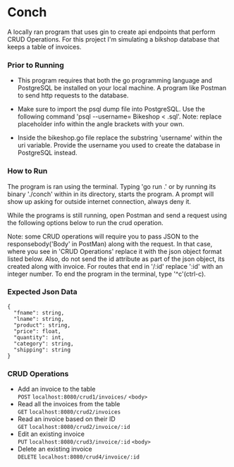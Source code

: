 # Conch

A locally ran program that uses gin to create api endpoints that perform CRUD Operations.
For this project I'm simulating a bikshop database that keeps a table of invoices.

### Prior to Running

* This program requires that both the go programming language
  and PostgreSQL be installed on your local machine.
  A program like Postman to send http requests to the database.

* Make sure to import the psql dump file into PostgreSQL.
  Use the following command 'psql --username=<username> Bikeshop <  <filename>.sql'.
  Note: replace placeholder info within the angle brackets with your own.

* Inside the bikeshop.go file replace the substring 'username' within the uri variable. 
  Provide the username you used to create the database in PostgreSQL instead.

### How to Run

The program is ran using the terminal. Typing 'go run .' or  by running 
its binary './conch' within in its directory, starts the program.
A prompt will show up  asking for outside internet connection, always deny it.


While the programs is still running, open Postman and send a request
using the following options below to run the crud operation.

Note: some CRUD operations will require you to pass JSON to the responsebody('Body' in PostMan) along with the request.
In that case, where you see <body> in 'CRUD Operations' replace it with the json object format listed below.
Also, do not send the id attribute as part of the json object, its created along with invoice.
For routes that end in '/:id' replace ':id' with an integer number.
To end the program in the terminal, type '^c'(ctrl-c).

### Expected Json Data
```
{
  "fname": string,
  "lname": string,
  "product": string,
  "price": float,
  "quantity": int,
  "category": string,
  "shipping": string
}
```

### CRUD Operations
* Add an invoice to the table<br>
   `POST` `localhost:8080/crud1/invoices/` `<body>`
* Read all the invoices from the table<br>
   `GET` `localhost:8080/crud2/invoices`
* Read an invoice based on their ID<br>
   `GET` `localhost:8080/crud2/invoice/:id`
* Edit an existing invoice<br>
   `PUT` `localhost:8080/crud3/invoice/:id` `<body>`
* Delete an existing invoice<br>
   `DELETE` `localhost:8080/crud4/invoice/:id`
